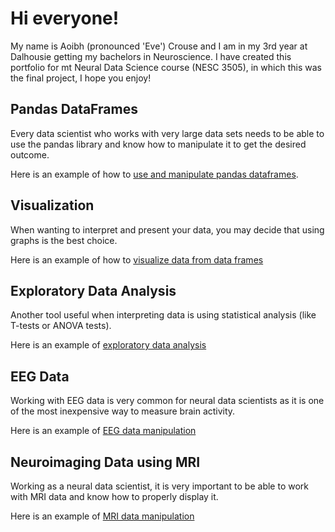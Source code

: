 <h1><b>Hi everyone!</b></h1>

My name is Aoibh (pronounced 'Eve') Crouse and I am in my 3rd year at Dalhousie getting my bachelors in Neuroscience. I have created this portfolio for mt Neural Data Science course (NESC 3505), in which this was the final project, I hope you enjoy!

<h2>Pandas DataFrames</h2>

Every data scientist who works with very large data sets needs to be able to use the pandas library and know how to manipulate it to get the desired outcome.

Here is an example of how to [use and manipulate pandas dataframes](PandasDataFrameManipulation.md).

<h2>Visualization</h2>

When wanting to interpret and present your data, you may decide that using graphs is the best choice.

Here is an example of how to [visualize data from data frames](Visualization.md)

<h2>Exploratory Data Analysis</h2>

Another tool useful when interpreting data is using statistical analysis (like T-tests or ANOVA tests).

Here is an example of [exploratory data analysis](EDA.md)

<h2>EEG Data</h2>

Working with EEG data is very common for neural data scientists as it is one of the most inexpensive way to measure brain activity.

Here is an example of [EEG data manipulation](EEG)

<h2>Neuroimaging Data using MRI</h2>
  
Working as a neural data scientist, it is very important to be able to work with MRI data and know how to properly display it.
  
Here is an example of [MRI data manipulation](MRIdata.md)
